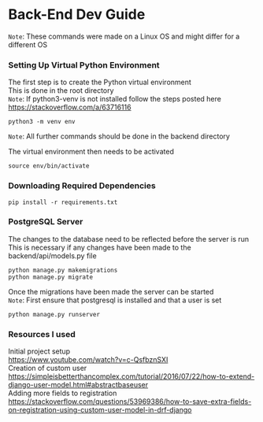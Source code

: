 # Back-End Dev Guide

`Note`: These commands were made on a Linux OS and might differ for a different OS

### Setting Up Virtual Python Environment
The first step is to create the Python virtual environment  
This is done in the root directory  
`Note`: If python3-venv is not installed follow the steps posted here https://stackoverflow.com/a/63716116
```
python3 -m venv env
```

`Note`: All further commands should be done in the backend directory

The virtual environment then needs to be activated  
```
source env/bin/activate
```
### Downloading Required Dependencies  
```
pip install -r requirements.txt
```

### PostgreSQL Server
The changes to the database need to be reflected before the server is run  
This is necessary if any changes have been made to the backend/api/models.py file  
```
python manage.py makemigrations
python manage.py migrate
```

Once the migrations have been made the server can be started  
`Note`: First ensure that postgresql is installed and that a user is set
```
python manage.py runserver
```

### Resources I used
Initial project setup  
https://www.youtube.com/watch?v=c-QsfbznSXI  
Creation of custom user  
https://simpleisbetterthancomplex.com/tutorial/2016/07/22/how-to-extend-django-user-model.html#abstractbaseuser  
Adding more fields to registration  
https://stackoverflow.com/questions/53969386/how-to-save-extra-fields-on-registration-using-custom-user-model-in-drf-django  